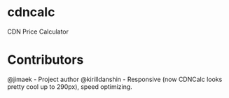 cdncalc
=======

CDN Price Calculator

# Contributors
@jimaek - Project author
@kirilldanshin - Responsive (now CDNCalc looks pretty cool up to 290px), speed optimizing.
